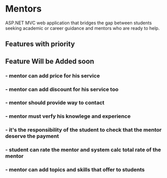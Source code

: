 # Mentors
ASP.NET MVC web application that bridges the gap between students seeking academic or career guidance and mentors who are ready to help.


## Features with priority 

## Feature Will be Added soon
### - mentor can add price for his service
### - mentor can add discount for his service too
### - mentor should provide way to contact
### - mentor must verfy his knowlege and experience
### - it's the responsibility of the student to check that the mentor deserve the payment
### - student can rate the mentor and system calc total rate of the mentor
### - mentor can add topics and skills that offer to students
